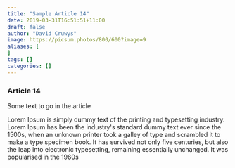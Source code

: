 ```yaml
---
title: "Sample Article 14"
date: 2019-03-31T16:51:51+11:00
draft: false
author: "David Cruwys"
image: https://picsum.photos/800/600?image=9
aliases: [
]
tags: []
categories: []
---
```



### Article 14

Some text to go in the article

Lorem Ipsum is simply dummy text of the printing and typesetting industry. Lorem Ipsum has been the industry's standard dummy text ever since the 1500s, when an unknown printer took a galley of type and scrambled it to make a type specimen book. It has survived not only five centuries, but also the leap into electronic typesetting, remaining essentially unchanged. It was popularised in the 1960s


